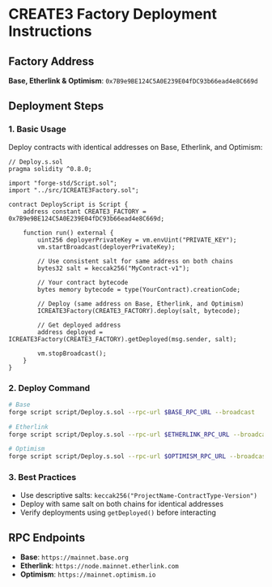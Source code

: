 # CREATE3 Factory Deployment Instructions

## Factory Address
**Base, Etherlink & Optimism**: `0x7B9e9BE124C5A0E239E04fDC93b66ead4e8C669d`

## Deployment Steps

### 1. Basic Usage
Deploy contracts with identical addresses on Base, Etherlink, and Optimism:

```solidity
// Deploy.s.sol
pragma solidity ^0.8.0;

import "forge-std/Script.sol";
import "../src/ICREATE3Factory.sol";

contract DeployScript is Script {
    address constant CREATE3_FACTORY = 0x7B9e9BE124C5A0E239E04fDC93b66ead4e8C669d;
    
    function run() external {
        uint256 deployerPrivateKey = vm.envUint("PRIVATE_KEY");
        vm.startBroadcast(deployerPrivateKey);
        
        // Use consistent salt for same address on both chains
        bytes32 salt = keccak256("MyContract-v1");
        
        // Your contract bytecode
        bytes memory bytecode = type(YourContract).creationCode;
        
        // Deploy (same address on Base, Etherlink, and Optimism)
        ICREATE3Factory(CREATE3_FACTORY).deploy(salt, bytecode);
        
        // Get deployed address
        address deployed = ICREATE3Factory(CREATE3_FACTORY).getDeployed(msg.sender, salt);
        
        vm.stopBroadcast();
    }
}
```

### 2. Deploy Command
```bash
# Base
forge script script/Deploy.s.sol --rpc-url $BASE_RPC_URL --broadcast

# Etherlink
forge script script/Deploy.s.sol --rpc-url $ETHERLINK_RPC_URL --broadcast

# Optimism
forge script script/Deploy.s.sol --rpc-url $OPTIMISM_RPC_URL --broadcast
```

### 3. Best Practices
- Use descriptive salts: `keccak256("ProjectName-ContractType-Version")`
- Deploy with same salt on both chains for identical addresses
- Verify deployments using `getDeployed()` before interacting

## RPC Endpoints
- **Base**: `https://mainnet.base.org`
- **Etherlink**: `https://node.mainnet.etherlink.com`
- **Optimism**: `https://mainnet.optimism.io`